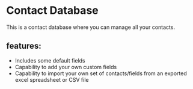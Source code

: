 # Contact Database

This is a contact database where you can manage all your contacts.

## features:
*  Includes some default fields
*  Capability to add your own custom fields
* Capability to import your own set of contacts/fields from an exported excel spreadsheet or CSV file
